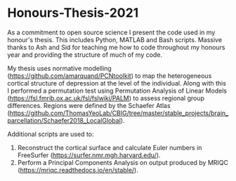 # Honours-Thesis-2021
As a commitment to open source science I present the code used in my honour's thesis. This includes Python, MATLAB and Bash scripts. Massive thanks to Ash and Sid for teaching me how to code throughout my honours year and providing the structure of much of my code.

My thesis uses normative modelling (https://github.com/amarquand/PCNtoolkit) to map the heterogeneous cortical structure of depression at the level of the individual. Along with this I performed a permutation test using Permutation Analysis of Linear Models (https://fsl.fmrib.ox.ac.uk/fsl/fslwiki/PALM) to assess regional group differences. Regions were defined by the Schaefer Atlas (https://github.com/ThomasYeoLab/CBIG/tree/master/stable_projects/brain_parcellation/Schaefer2018_LocalGlobal).

Additional scripts are used to:
1. Reconstruct the cortical surface and calculate Euler numbers in FreeSurfer (https://surfer.nmr.mgh.harvard.edu/). 
2. Perform a Principal Components Analysis on output produced by MRIQC (https://mriqc.readthedocs.io/en/stable/).
